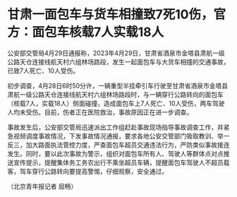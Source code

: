 # 甘肃一面包车与货车相撞致7死10伤，官方：面包车核载7人实载18人

公安部交管局4月29日通报称，2023年4月29日，甘肃省酒泉市金塔县肃航一级公路天仓连接线航天村六组林场路段，发生一起面包车与大货车相撞的交通事故，已致7人死亡、10人受伤。

​初步调查，4月28日6时50分许，一辆重型半挂牵引车行驶至甘肃省酒泉市金塔县肃航一级公路天仓连接线航天村六组林场路段时，与一辆穿行公路转向的面包车（核载7人，实载18人）侧面碰撞，造成面包车上7人死亡、10人受伤，两车驾驶人均未受伤。目前，伤者正在医院救治，事故原因正在进一步调查。

​事故发生后，公安部交管局迅速派出工作组赶赴事故现场指导事故调查工作，并紧急视频调度事故情况，下发事故情况通报，要求各地公安交管部门吸取教训、举一反三，加大路面执法管控力度，严查面包车超员交通违法行为，严防类似事故接连发生。同时，要以此次事故为警示，组织对面包车所有人、驾驶人等群体点对点推送宣传提示，提醒集体务工务农出行不乘坐超员车辆，提醒面包车驾驶人不超员载客，驾车穿行公路转向要提高警惕，仔细观察，安全通过。

（北京青年报记者 屈畅）

